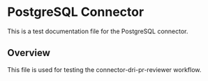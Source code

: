 # PostgreSQL Connector

This is a test documentation file for the PostgreSQL connector.

## Overview

This file is used for testing the connector-dri-pr-reviewer workflow.
